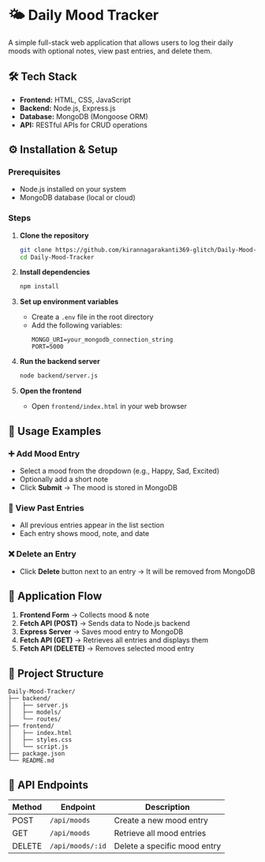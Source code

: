 # 🌤️ Daily Mood Tracker

A simple full-stack web application that allows users to log their daily moods with optional notes, view past entries, and delete them.

## 🛠️ Tech Stack

- **Frontend:** HTML, CSS, JavaScript
- **Backend:** Node.js, Express.js  
- **Database:** MongoDB (Mongoose ORM)
- **API:** RESTful APIs for CRUD operations

## ⚙️ Installation & Setup

### Prerequisites
- Node.js installed on your system
- MongoDB database (local or cloud)

### Steps

1. **Clone the repository**
   ```bash
   git clone https://github.com/kirannagarakanti369-glitch/Daily-Mood-Tracker.git
   cd Daily-Mood-Tracker
   ```

2. **Install dependencies**
   ```bash
   npm install
   ```

3. **Set up environment variables**
   - Create a `.env` file in the root directory
   - Add the following variables:
     ```
     MONGO_URI=your_mongodb_connection_string
     PORT=5000
     ```

4. **Run the backend server**
   ```bash
   node backend/server.js
   ```

5. **Open the frontend**
   - Open `frontend/index.html` in your web browser

## 🚀 Usage Examples

### ➕ Add Mood Entry
- Select a mood from the dropdown (e.g., Happy, Sad, Excited)
- Optionally add a short note
- Click **Submit** → The mood is stored in MongoDB

### 📖 View Past Entries
- All previous entries appear in the list section
- Each entry shows mood, note, and date

### ❌ Delete an Entry
- Click **Delete** button next to an entry → It will be removed from MongoDB

## 🔄 Application Flow

1. **Frontend Form** → Collects mood & note
2. **Fetch API (POST)** → Sends data to Node.js backend
3. **Express Server** → Saves mood entry to MongoDB
4. **Fetch API (GET)** → Retrieves all entries and displays them
5. **Fetch API (DELETE)** → Removes selected mood entry

## 📁 Project Structure

```
Daily-Mood-Tracker/
├── backend/
│   ├── server.js
│   ├── models/
│   └── routes/
├── frontend/
│   ├── index.html
│   ├── styles.css
│   └── script.js
├── package.json
└── README.md
```

## 🔧 API Endpoints

| Method | Endpoint | Description |
|--------|----------|-------------|
| POST | `/api/moods` | Create a new mood entry |
| GET | `/api/moods` | Retrieve all mood entries |
| DELETE | `/api/moods/:id` | Delete a specific mood entry |

